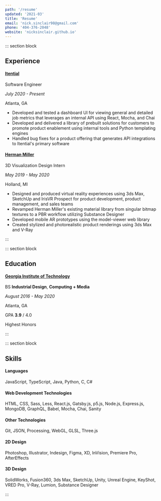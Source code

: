 ```yaml
---
path: '/resume'
updated: '2021-03'
title: 'Resume'
email: 'nick.sinclair98@gmail.com'
phone: '404-376-2048'
website: 'nicksinclair.github.io'
---
```


::: section block

## Experience

#### [Itential](https://www.itential.com/)

Software Engineer

_July 2020 - Present_

Atlanta, GA

- Developed and tested a dashboard UI for viewing general and detailed job metrics that leverages an internal API using React, Mocha, and Chai
- Developed and delivered a library of prebuilt solutions for customers to promote product enablement using internal tools and Python templating engines
- Handled bug fixes for a product offering that generates API integrations to Itential's primary software

#### [Herman Miller](https://www.hermanmiller.com/)

3D Visualization Design Intern

_May 2019 - May 2020_

Holland, MI

- Designed and produced virtual reality experiences using 3ds Max, SketchUp and
  IrisVR Prospect for product development, product management, and sales teams
- Revamped Herman Miller's existing material library from singular bitmap textures to a PBR workflow utilizing Substance Designer
- Developed mobile AR prototypes using the model-viewer web library
- Created stylized and photorealistic product renderings using 3ds Max and V-Ray

:::

::: section block

## Education

#### [Georgia Institute of Technology](https://www.gatech.edu/)

BS **Industrial Design**, **Computing + Media**

_August 2016 - May 2020_

Atlanta, GA

GPA **3.9** / 4.0

Highest Honors

:::

::: section block

## Skills

#### Languages

JavaScript, TypeScript, Java, Python, C, C#

#### Web Development Technologies

HTML, CSS, Sass, Less, React.js, Gatsby.js, p5.js, Node.js, Express.js, MongoDB, GraphQL, Babel, Mocha, Chai, Sanity

#### Other Technologies

Git, JSON, Processing, WebGL, GLSL, Three.js

#### 2D Design

Photoshop, Illustrator, Indesign, Figma, XD, InVision, Premiere Pro, AfterEffects

#### 3D Design

SolidWorks, Fusion360, 3ds Max, SketchUp, Unity, Unreal Engine, KeyShot, VRED Pro, V-Ray, Lumion, Substance Designer

:::
